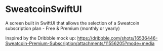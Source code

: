 # SweatcoinSwiftUI
A screen built in SwiftUI that allows the selection of a Sweatcoin subscription plan - Free &amp; Premium (monthly or yearly)


Inspired by the Dribbble mock up: 
https://dribbble.com/shots/16536446-Sweatcoin-Premium-Subscription/attachments/11556205?mode=media 
